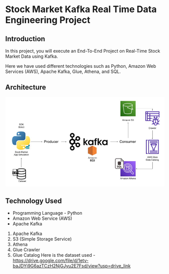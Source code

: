 # Stock Market Kafka Real Time Data Engineering Project

## Introduction 
In this project, you will execute an End-To-End Project on Real-Time Stock Market Data using Kafka.

Here we have used different technologies such as Python, Amazon Web Services (AWS), Apache Kafka, Glue, Athena, and SQL.

## Architecture 
<img src="Arch.jpg">

## Technology Used
- Programming Language - Python
- Amazon Web Service (AWS)
- Apache Kafka
1. Apache Kafka
2. S3 (Simple Storage Service)
3. Athena
4. Glue Crawler
5. Glue Catalog
Here is the dataset used - https://drive.google.com/file/d/1etv-baJDYj9G6azTCzH2NjGJyu2E7Fsd/view?usp=drive_link
